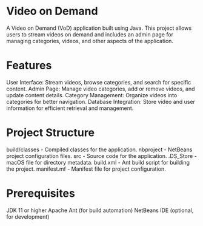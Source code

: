 # Video on Demand

A Video on Demand (VoD) application built using Java. This project allows users to stream videos on demand and includes an admin page for managing categories, videos, and other aspects of the application.

# Features

User Interface: Stream videos, browse categories, and search for specific content.
Admin Page: Manage video categories, add or remove videos, and update content details.
Category Management: Organize videos into categories for better navigation.
Database Integration: Store video and user information for efficient retrieval and management.

# Project Structure
build/classes - Compiled classes for the application.
nbproject - NetBeans project configuration files.
src - Source code for the application.
.DS_Store - macOS file for directory metadata.
build.xml - Ant build script for building the project.
manifest.mf - Manifest file for project configuration.

# Prerequisites
JDK 11 or higher
Apache Ant (for build automation)
NetBeans IDE (optional, for development)
